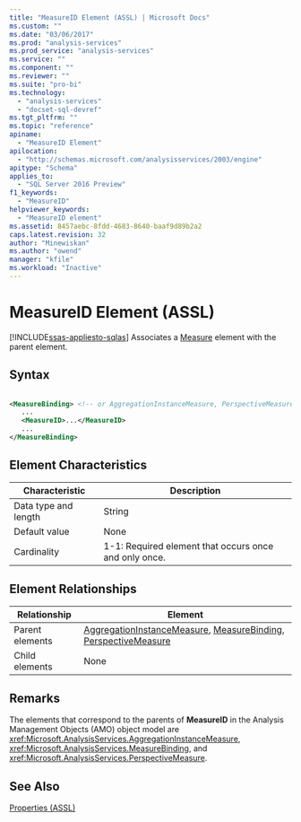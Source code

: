 ```yaml
---
title: "MeasureID Element (ASSL) | Microsoft Docs"
ms.custom: ""
ms.date: "03/06/2017"
ms.prod: "analysis-services"
ms.prod_service: "analysis-services"
ms.service: ""
ms.component: ""
ms.reviewer: ""
ms.suite: "pro-bi"
ms.technology: 
  - "analysis-services"
  - "docset-sql-devref"
ms.tgt_pltfrm: ""
ms.topic: "reference"
apiname: 
  - "MeasureID Element"
apilocation: 
  - "http://schemas.microsoft.com/analysisservices/2003/engine"
apitype: "Schema"
applies_to: 
  - "SQL Server 2016 Preview"
f1_keywords: 
  - "MeasureID"
helpviewer_keywords: 
  - "MeasureID element"
ms.assetid: 8457aebc-8fdd-4683-8640-baaf9d89b2a2
caps.latest.revision: 32
author: "Minewiskan"
ms.author: "owend"
manager: "kfile"
ms.workload: "Inactive"
---
```

# MeasureID Element (ASSL)
[!INCLUDE[ssas-appliesto-sqlas](../../../includes/ssas-appliesto-sqlas.md)]
  Associates a [Measure](../../../analysis-services/scripting/objects/measure-element-assl.md) element with the parent element.  
  
## Syntax  
  
```xml  
  
<MeasureBinding> <!-- or AggregationInstanceMeasure, PerspectiveMeasure -->  
   ...  
   <MeasureID>...</MeasureID>  
   ...  
</MeasureBinding>  
```  
  
## Element Characteristics  
  
|Characteristic|Description|  
|--------------------|-----------------|  
|Data type and length|String|  
|Default value|None|  
|Cardinality|1-1: Required element that occurs once and only once.|  
  
## Element Relationships  
  
|Relationship|Element|  
|------------------|-------------|  
|Parent elements|[AggregationInstanceMeasure](../../../analysis-services/scripting/data-type/aggregationinstancemeasure-data-type-assl.md), [MeasureBinding](../../../analysis-services/scripting/data-type/measurebinding-data-type-assl.md), [PerspectiveMeasure](../../../analysis-services/scripting/data-type/perspectivemeasure-data-type-assl.md)|  
|Child elements|None|  
  
## Remarks  
 The elements that correspond to the parents of **MeasureID** in the Analysis Management Objects (AMO) object model are <xref:Microsoft.AnalysisServices.AggregationInstanceMeasure>, <xref:Microsoft.AnalysisServices.MeasureBinding>, and <xref:Microsoft.AnalysisServices.PerspectiveMeasure>.  
  
## See Also  
 [Properties &#40;ASSL&#41;](../../../analysis-services/scripting/properties/properties-assl.md)  
  
  
